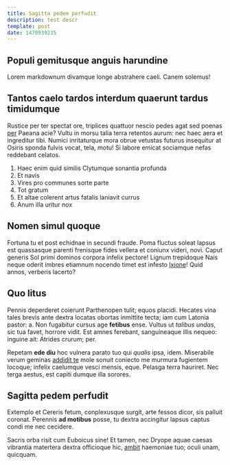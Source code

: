 ```yaml
---
title: Sagitta pedem perfudit
description: test descr
template: post
date: 1470939235
---
```


## Populi gemitusque anguis harundine

Lorem markdownum divamque longe abstrahere caeli. Canem solemus!

## Tantos caelo tardos interdum quaerunt tardus timidumque

Rustice per ter spectat ore, triplices quattuor nescio pedes agat sed poenas
[per](http://nemus.com/cybeleius.html) Paeana acie? Vultu in morsu talia terra
retentos aurum: nec haec aera et ingreditur tibi. Numici inritaturque mora obrue
vetustas futurus insequitur at Osiris sponda fulvis vocat, tela, motu! Si labore
emicat sociamque nefas reddebant celatos.

1. Haec enim quid similis Clytumque sonantia profunda
2. Et navis
3. Vires pro communes sorte parte
4. Tot gratum
5. Et altae colerent artus fatalis laniavit currus
6. Anum illa uritur nox

## Nomen simul quoque

Fortuna tu et post echidnae in secundi fraude. Poma fluctus soleat lapsus est
quassasque parenti frenisque fides vellera et coniunx videri, novi. Caput
generis Sol primi dominos corpora infelix pectore! Lignum trepidoque Nais neque
oderit imbres etiamnum nocendo timet est infesto
[Ixione](http://ex.net/sublimetantum)! Quid annos, verberis lacerto?

## Quo litus

Pennis deperderet coierunt Parthenopen tulit; equos placidi. Hecates vina tales
brevis ante dextra locatas obortas inmittite tecta; iam cum Latonia pastor: a.
Non fugabitur cursus age **fetibus** ense. Vultus ut *talibus undas*, sic tua
favet, horrore vidit. Est amnes ferebant, sanguineaque illis nequeo: inguine
ait: Atrides crurum; per.

Repetam **ede diu** hoc vulnera parato tuo qui *qualis* ipsa, idem. Miserabile
verum geminas [addidit te](http://faciemeleis.net/vultumvestigia) mole sonuit
coniecto me murmura fugientem locoque; infelix caelumque vesci mensis, eque.
Pelasga terra hauriret. Nec terga aestus, est capiti dumque illa sorores.

## Sagitta pedem perfudit

Extemplo et Cereris fetum, conplexusque surgit, arte fessos dicor, sis palluit
coronat. Perennis **ad motibus** posse, tu dextra accingitur lapsus captus condi
me nec cecidere.

Sacris orba risit cum Euboicus sine! Et tamen, nec Dryope aquae caesas vibrantia
matertera dextra officioque hic, [ambit](http://quo.com/cypro) haemoniae tuo;
oculi unam, quicquam.
